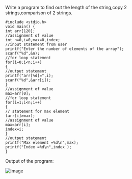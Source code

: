  Write a program to find out the length of the string,copy 2 strings,comparison of 2 strings.


    #include <stdio.h>
    void main() {
    int arr[120];
    //assignment of value
    int n=0,i=0,max=0,index;
    //input statement from user
    printf("Enter the number of elements of the array");
    scanf("%d",&n);
    //for loop statement
    for(i=0;i<n;i++)
    {
    //output statement
    printf("arr[%d]=",i);
    scanf("%d",&arr[i]);
    }
    //assignment of value
    max=arr[0];
    //for loop statement
    for(i=1;i<n;i++)
    {
    // statement for max element
    (arr[i]>max);
    //assignment of value
    max=arr[i];
    index=i;
    }
    //output statement
    printf("Max element =%d\n",max);
    printf("Index =%d\n",index );
    }


Output of the program:
 
 
 ![image](https://github.com/AklavyaSangra/Homework/assets/146859465/a2bf35d0-b962-43fd-b809-359fddb48c75)
